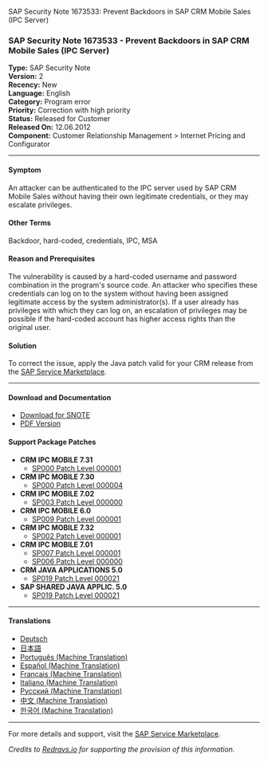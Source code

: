 SAP Security Note 1673533: Prevent Backdoors in SAP CRM Mobile Sales (IPC Server)

### **SAP Security Note 1673533 - Prevent Backdoors in SAP CRM Mobile Sales (IPC Server)**

**Type:** SAP Security Note  
**Version:** 2  
**Recency:** New  
**Language:** English  
**Category:** Program error  
**Priority:** Correction with high priority  
**Status:** Released for Customer  
**Released On:** 12.06.2012  
**Component:** Customer Relationship Management > Internet Pricing and Configurator

---

#### **Symptom**
An attacker can be authenticated to the IPC server used by SAP CRM Mobile Sales without having their own legitimate credentials, or they may escalate privileges.

#### **Other Terms**
Backdoor, hard-coded, credentials, IPC, MSA

#### **Reason and Prerequisites**
The vulnerability is caused by a hard-coded username and password combination in the program's source code. An attacker who specifies these credentials can log on to the system without having been assigned legitimate access by the system administrator(s). If a user already has privileges with which they can log on, an escalation of privileges may be possible if the hard-coded account has higher access rights than the original user.

#### **Solution**
To correct the issue, apply the Java patch valid for your CRM release from the [SAP Service Marketplace](https://me.sap.com/).

---

#### **Download and Documentation**
- [Download for SNOTE](https://notesdownloads.sap.com/note/0040000017373002017)
- [PDF Version](https://me.sap.com/sap/support/sfm/notes/print/0001673533?language=en-US&token=F7BC63BB3D7606AA986811B2B9648906)

#### **Support Package Patches**
- **CRM IPC MOBILE 7.31**
  - [SP000 Patch Level 000001](https://me.sap.com/sap/support/swdc/notes?cvnr=01200615320200017526&support_package=SP000&patch_level=000001)
- **CRM IPC MOBILE 7.30**
  - [SP000 Patch Level 000004](https://me.sap.com/sap/support/swdc/notes?cvnr=01200615320200017709&support_package=SP000&patch_level=000004)
- **CRM IPC MOBILE 7.02**
  - [SP003 Patch Level 000000](https://me.sap.com/sap/support/swdc/notes?cvnr=01200615320200017109&support_package=SP003&patch_level=000000)
- **CRM IPC MOBILE 6.0**
  - [SP009 Patch Level 000001](https://me.sap.com/sap/support/swdc/notes?cvnr=01200615320200008646&support_package=SP009&patch_level=000001)
- **CRM IPC MOBILE 7.32**
  - [SP002 Patch Level 000001](https://me.sap.com/sap/support/swdc/notes?cvnr=01200314690200016133&support_package=SP002&patch_level=000001)
- **CRM IPC MOBILE 7.01**
  - [SP007 Patch Level 000001](https://me.sap.com/sap/support/swdc/notes?cvnr=01200615320200014678&support_package=SP007&patch_level=000001)
  - [SP006 Patch Level 000000](https://me.sap.com/sap/support/swdc/notes?cvnr=01200615320200014678&support_package=SP006&patch_level=000000)
- **CRM JAVA APPLICATIONS 5.0**
  - [SP019 Patch Level 000021](https://me.sap.com/sap/support/swdc/notes?cvnr=01200314690200004318&support_package=SP019&patch_level=000021)
- **SAP SHARED JAVA APPLIC. 5.0**
  - [SP019 Patch Level 000021](https://me.sap.com/sap/support/swdc/notes?cvnr=01200314690200004319&support_package=SP019&patch_level=000021)

---

#### **Translations**
- [Deutsch](https://me.sap.com/notes/0001673533/D)
- [日本語](https://me.sap.com/notes/0001673533/J)
- [Português (Machine Translation)](https://me.sap.com/notes/0001673533/P)
- [Español (Machine Translation)](https://me.sap.com/notes/0001673533/S)
- [Français (Machine Translation)](https://me.sap.com/notes/0001673533/F)
- [Italiano (Machine Translation)](https://me.sap.com/notes/0001673533/I)
- [Русский (Machine Translation)](https://me.sap.com/notes/0001673533/R)
- [中文 (Machine Translation)](https://me.sap.com/notes/0001673533/1)
- [한국어 (Machine Translation)](https://me.sap.com/notes/0001673533/3)

---

For more details and support, visit the [SAP Service Marketplace](https://me.sap.com/).

*Credits to [Redrays.io](https://redrays.io) for supporting the provision of this information.*
